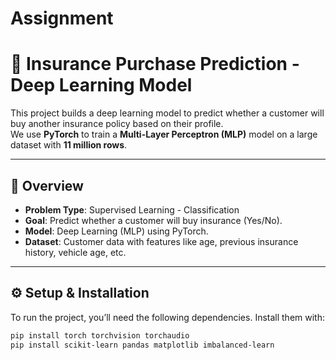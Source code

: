 # Assignment


# 🚗 Insurance Purchase Prediction - Deep Learning Model  

This project builds a deep learning model to predict whether a customer will buy another insurance policy based on their profile.  
We use **PyTorch** to train a **Multi-Layer Perceptron (MLP)** model on a large dataset with **11 million rows**.

---

## 📌 Overview  
- **Problem Type**: Supervised Learning - Classification  
- **Goal**: Predict whether a customer will buy insurance (Yes/No).  
- **Model**: Deep Learning (MLP) using PyTorch.  
- **Dataset**: Customer data with features like age, previous insurance history, vehicle age, etc.

---

## ⚙️ Setup & Installation  
To run the project, you’ll need the following dependencies. Install them with:

```bash
pip install torch torchvision torchaudio
pip install scikit-learn pandas matplotlib imbalanced-learn
